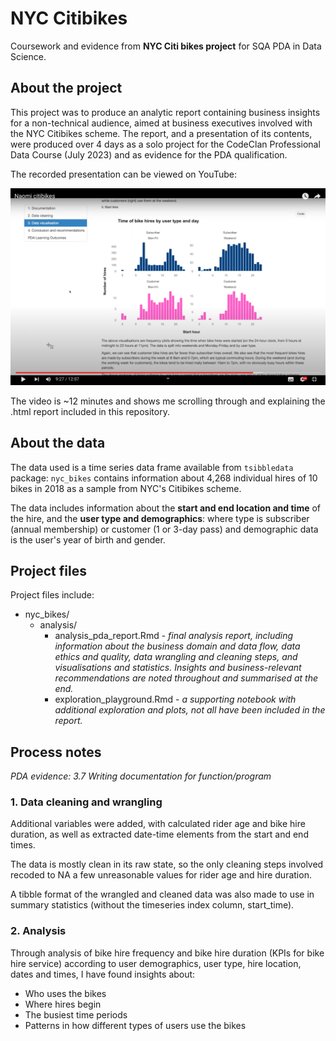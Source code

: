 # NYC Citibikes
 
Coursework and evidence from **NYC Citi bikes project** for SQA PDA in Data Science.
 
## About the project
 
This project was to produce an analytic report containing business insights for a non-technical audience, aimed at business executives involved with the NYC Citibikes scheme. The report, and a presentation of its contents, were produced over 4 days as a solo project for the CodeClan Professional Data Course (July 2023) and as evidence for the PDA qualification.

The recorded presentation can be viewed on YouTube: 

[![Screenshot of video showing report in fullscreen with a bar plot of bike rides by type of user and time of day](images/nyc_bikes_video_barplots.png)](https://youtu.be/q6aq-FXN6to)

The video is ~12 minutes and shows me scrolling through and explaining the .html report included in this repository.

## About the data

The data used is a time series data frame available from `tsibbledata` package: `nyc_bikes` contains information about 4,268 individual hires of 10 bikes in 2018 as a sample from NYC's Citibikes scheme.

The data includes information about the **start and end location and time** of the hire, and the **user type and demographics**: where type is subscriber (annual membership) or customer (1 or 3-day pass) and demographic data is the user's year of birth and gender.

## Project files

Project files include:
 
* nyc_bikes/
  * analysis/
    * analysis_pda_report.Rmd - _final analysis report, including information about the business domain and data flow, data ethics and quality, data wrangling and cleaning steps, and visualisations and statistics. Insights and business-relevant recommendations are noted throughout and summarised at the end._
    * exploration_playground.Rmd - _a supporting notebook with additional exploration and plots, not all have been included in the report._

## Process notes

_PDA evidence: 3.7 Writing documentation for function/program_

### 1. Data cleaning and wrangling

Additional variables were added, with calculated rider age and bike hire duration, as well as extracted date-time elements from the start and end times.

The data is mostly clean in its raw state, so the only cleaning steps involved recoded to NA a few unreasonable values for rider age and hire duration.

A tibble format of the wrangled and cleaned data was also made to use in summary statistics (without the timeseries index column, start_time).

### 2. Analysis

Through analysis of bike hire frequency and bike hire duration (KPIs for bike hire service) according to user demographics, user type, hire location, dates and times, I have found insights about:

* Who uses the bikes
* Where hires begin
* The busiest time periods
* Patterns in how different types of users use the bikes

